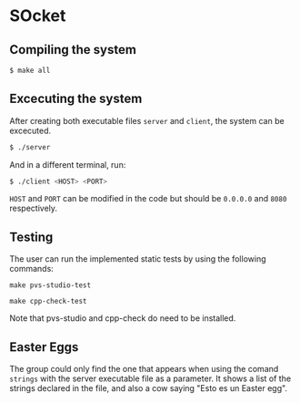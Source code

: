 # SOcket

## Compiling the system

```bash
$ make all
```

## Excecuting the system

After creating both executable files ```server``` and ```client```, the system can be excecuted.

```bash
$ ./server
```
And in a different terminal, run:

```bash
$ ./client <HOST> <PORT>
```
`HOST` and `PORT` can be modified in the code but should be `0.0.0.0` and `8080` respectively.  

## Testing

The user can run the implemented static tests by using the following commands:

```make pvs-studio-test```

```make cpp-check-test```

Note that pvs-studio and cpp-check do need to be installed. 

## Easter Eggs

The group could only find the one that appears when using the comand `strings` with the server executable file as a parameter. It shows a list of the strings declared in the file, and also a cow saying "Esto es un Easter egg".
